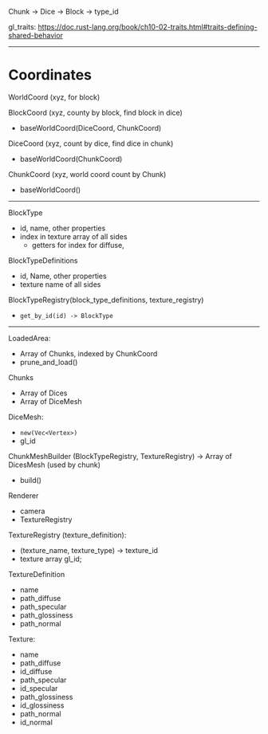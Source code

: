 Chunk -> Dice -> Block -> type_id

gl_traits: https://doc.rust-lang.org/book/ch10-02-traits.html#traits-defining-shared-behavior

------------------------------------

# Coordinates

WorldCoord (xyz, for block)

BlockCoord (xyz, county by block, find block in dice)
* baseWorldCoord(DiceCoord, ChunkCoord)

DiceCoord (xyz, count by dice, find dice in chunk)
* baseWorldCoord(ChunkCoord)

ChunkCoord (xyz, world coord count by Chunk)
* baseWorldCoord()

------------------------------------

BlockType
* id, name, other properties
* index in texture array of all sides
  * getters for index for diffuse, 

BlockTypeDefinitions
* id, Name, other properties
* texture name of all sides

BlockTypeRegistry(block_type_definitions, texture_registry)
* `get_by_id(id) -> BlockType`

--------------------------------------



LoadedArea:
 * Array of Chunks, indexed by ChunkCoord
 * prune_and_load()

Chunks
   * Array of Dices
   * Array of DiceMesh

DiceMesh:
  * `new(Vec<Vertex>)`
  * gl_id

ChunkMeshBuilder (BlockTypeRegistry, TextureRegistry) -> Array of DicesMesh (used by chunk)
* build()

Renderer
* camera
* TextureRegistry

TextureRegistry (texture_definition):
* (texture_name, texture_type) -> texture_id
* texture array gl_id;

TextureDefinition
* name
* path_diffuse
* path_specular
* path_glossiness
* path_normal

Texture:
* name
* path_diffuse
* id_diffuse
* path_specular
* id_specular
* path_glossiness
* id_glossiness
* path_normal
* id_normal